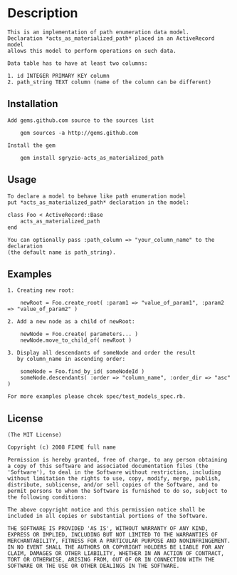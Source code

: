# Description

    This is an implementation of path enumeration data model.
    Declaration *acts_as_materialized_path* placed in an ActiveRecord model
    allows this model to perform operations on such data.
    
    Data table has to have at least two columns:

    1. id INTEGER PRIMARY KEY column
    2. path_string TEXT column (name of the column can be different)

## Installation

    Add gems.github.com source to the sources list

        gem sources -a http://gems.github.com

    Install the gem

        gem install sgryzio-acts_as_materialized_path

## Usage

    To declare a model to behave like path enumeration model
    put *acts_as_materialized_path* declaration in the model:

    class Foo < ActiveRecord::Base
        acts_as_materialized_path
    end

    You can optionally pass :path_column => "your_column_name" to the declaration
    (the default name is path_string).

## Examples

    1. Creating new root:

        newRoot = Foo.create_root( :param1 => "value_of_param1", :param2 => "value_of_param2" )

    2. Add a new node as a child of newRoot:

        newNode = Foo.create( parameters... )
        newNode.move_to_child_of( newRoot )
        
    3. Display all descendants of someNode and order the result
       by column_name in ascending order:

        someNode = Foo.find_by_id( someNodeId )
        someNode.descendants( :order => "column_name", :order_dir => "asc" )

    For more examples please chcek spec/test_models_spec.rb.

## License

    (The MIT License)

    Copyright (c) 2008 FIXME full name

    Permission is hereby granted, free of charge, to any person obtaining
    a copy of this software and associated documentation files (the
    'Software'), to deal in the Software without restriction, including
    without limitation the rights to use, copy, modify, merge, publish,
    distribute, sublicense, and/or sell copies of the Software, and to
    permit persons to whom the Software is furnished to do so, subject to
    the following conditions:

    The above copyright notice and this permission notice shall be
    included in all copies or substantial portions of the Software.

    THE SOFTWARE IS PROVIDED 'AS IS', WITHOUT WARRANTY OF ANY KIND,
    EXPRESS OR IMPLIED, INCLUDING BUT NOT LIMITED TO THE WARRANTIES OF
    MERCHANTABILITY, FITNESS FOR A PARTICULAR PURPOSE AND NONINFRINGEMENT.
    IN NO EVENT SHALL THE AUTHORS OR COPYRIGHT HOLDERS BE LIABLE FOR ANY
    CLAIM, DAMAGES OR OTHER LIABILITY, WHETHER IN AN ACTION OF CONTRACT,
    TORT OR OTHERWISE, ARISING FROM, OUT OF OR IN CONNECTION WITH THE
    SOFTWARE OR THE USE OR OTHER DEALINGS IN THE SOFTWARE.
    

